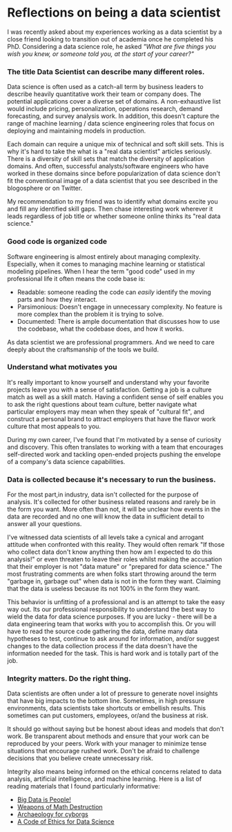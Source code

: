 # Reflections on being a data scientist

I was recently asked about my experiences working as a data scientist by a close friend looking to transition out of 
academia once he completed his PhD. Considering a data science role, he asked _"What are five things you wish you knew, or someone told you,
at the start of your career?"_

### The title Data Scientist can describe many different roles.

Data science is often used as a catch-all term by business leaders to describe  heavily quantitative work their team
or company does. The potential applications cover a diverse set of domains. A non-exhaustive list would include pricing, 
personalization, operations research, demand forecasting, and survey analysis work. In addition, this doesn't capture the range of machine learning / data science engineering roles
that focus on deploying and maintaining models in production.

Each domain can require a unique mix of technical and soft skill sets. This is why it's hard to take the what is a  "real data scientist"
articles seriously. There is a diversity of skill sets that match the diversity of application domains. And often, successful analysts/software engineers who
have worked in these domains since before popularization of data science don't fit the conventional image of a data scientist that you see described
in the blogosphere or on Twitter. 

My recommendation to my friend was to identify what domains excite you and fill any identified skill gaps. Then chase interesting work
wherever it leads regardless of job title or whether someone online thinks its "real data science."

### Good code is organized code

Software engineering is almost entirely about managing complexity. Especially, when it comes to managing machine learning
or statistical modeling pipelines. When I hear the term "good code" used in my professional life it often means the code
base is:

* Readable: someone reading the code can _easily_ identify the moving parts and how they interact.
* Parsimonious: Doesn't engage in unnecessary complexity. No feature is more complex than the problem it is trying to 
solve.
* Documented: There is ample documentation that discusses how to use the codebase, what the codebase does, and how it works.

As data scientist we are professional programmers. And we need to care deeply about the craftsmanship of the tools we 
build. 

### Understand what motivates you

It's really important to know yourself and understand why your favorite projects leave you with a sense of satisfaction. Getting a job is
a culture match as well as a skill match. Having a confident sense of self enables you to ask the right questions about team culture, better 
navigate what particular employers may mean when they speak of "cultural fit", and construct a personal brand to attract employers that have
the flavor work culture that most appeals to you.

During my own career, I've found that I'm motivated by a sense of curiosity and discovery. This often translates to working with a team
that encourages self-directed work and tackling open-ended projects pushing the envelope of a company's data science capabilities.

### Data is collected because it's necessary to run the business. 

For the most part,in industry, data isn't collected for the purpose of analysis. It's collected for other business related reasons and rarely 
be in the form you want. More often than not, it will be unclear how events in the data are recorded and no one will know the data in sufficient detail to answer all your questions.

I've witnessed data scientists of all levels take a cynical and arrogant attitude when confronted with this reality. They would often 
remark "If those who collect data don't know anything then how am I expected to do this analysis!" or even threaten to leave
their roles whilst making the accusation that their employer is not "data mature" or "prepared for data science." The most frustrating
comments are when folks start throwing around the term "garbage in, garbage out" when data is not in the form they want. Claiming that the 
data is useless because its not 100% in the form they want.

This behavior is unfitting of a professional and is an attempt to take the easy way out. Its our professional responsibility to understand the 
best way to wield the data for data science purposes. If you are lucky - there will be a data engineering team that works with you to accomplish 
this. Or you will have to read the source code gathering the data, define many data hypotheses to test, continue to ask around for 
information, and/or suggest changes to the data collection process if the data doesn't have the information needed for the task.
This is hard work and is totally part of the job. 

### Integrity matters. Do the right thing.

Data scientists are often under a lot of pressure to generate novel insights that have big impacts to the bottom line. Sometimes,
in high pressure environments, data scientists take shortcuts or embellish results. This sometimes can put customers, employees, or/and the 
business at risk. 

It should go without saying but be honest about ideas and models that don't work. Be transparent about methods and ensure that
your work can be reproduced by your peers. Work with your manager to minimize tense situations that encourage rushed work. 
Don't be afraid to challenge decisions that you believe create unnecessary risk.

Integrity also means being informed on the ethical concerns related to data analysis, artificial intelligence, and machine learning. Here is 
a list of reading materials that I found particularly informative:

* [Big Data is People!](https://medium.com/@torgo/big-data-is-people-47158068201a)
* [Weapons of Math Destruction](https://weaponsofmathdestructionbook.com)
* [Archaeology for cyborgs](https://medium.com/@janeruffino/archaeology-for-cyborgs-a4c7c5594c2c)
* [A Code of Ethics for Data Science](https://medium.com/@dpatil/a-code-of-ethics-for-data-science-cda27d1fac1)
